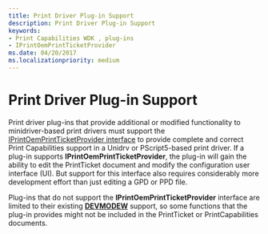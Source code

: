 ```yaml
---
title: Print Driver Plug-in Support
description: Print Driver Plug-in Support
keywords:
- Print Capabilities WDK , plug-ins
- IPrintOemPrintTicketProvider
ms.date: 04/20/2017
ms.localizationpriority: medium
---
```


# Print Driver Plug-in Support


Print driver plug-ins that provide additional or modified functionality to minidriver-based print drivers must support the [IPrintOemPrintTicketProvider interface](/windows-hardware/drivers/ddi/prcomoem/nn-prcomoem-iprintoemprintticketprovider) to provide complete and correct Print Capabilities support in a Unidrv or PScript5-based print driver. If a plug-in supports **IPrintOemPrintTicketProvider**, the plug-in will gain the ability to edit the PrintTicket document and modify the configuration user interface (UI). But support for this interface also requires considerably more development effort than just editing a GPD or PPD file.

Plug-ins that do not support the **IPrintOemPrintTicketProvider** interface are limited to their existing [**DEVMODEW**](/windows/win32/api/wingdi/ns-wingdi-devmodew) support, so some functions that the plug-in provides might not be included in the PrintTicket or PrintCapabilities documents.

 

